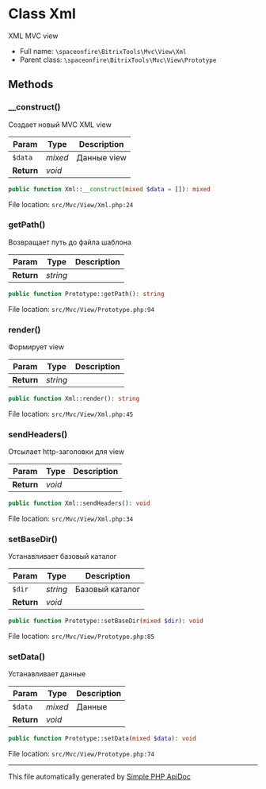# Class Xml

XML MVC view

-   Full name: `\spaceonfire\BitrixTools\Mvc\View\Xml`
-   Parent class: `\spaceonfire\BitrixTools\Mvc\View\Prototype`

## Methods

### \_\_construct()

Создает новый MVC XML view

| Param      | Type    | Description |
| ---------- | ------- | ----------- |
| `$data`    | _mixed_ | Данные view |
| **Return** | _void_  |             |

```php
public function Xml::__construct(mixed $data = []): mixed
```

File location: `src/Mvc/View/Xml.php:24`

### getPath()

Возвращает путь до файла шаблона

| Param      | Type     | Description |
| ---------- | -------- | ----------- |
| **Return** | _string_ |             |

```php
public function Prototype::getPath(): string
```

File location: `src/Mvc/View/Prototype.php:94`

### render()

Формирует view

| Param      | Type     | Description |
| ---------- | -------- | ----------- |
| **Return** | _string_ |             |

```php
public function Xml::render(): string
```

File location: `src/Mvc/View/Xml.php:45`

### sendHeaders()

Отсылает http-заголовки для view

| Param      | Type   | Description |
| ---------- | ------ | ----------- |
| **Return** | _void_ |             |

```php
public function Xml::sendHeaders(): void
```

File location: `src/Mvc/View/Xml.php:34`

### setBaseDir()

Устанавливает базовый каталог

| Param      | Type     | Description     |
| ---------- | -------- | --------------- |
| `$dir`     | _string_ | Базовый каталог |
| **Return** | _void_   |                 |

```php
public function Prototype::setBaseDir(mixed $dir): void
```

File location: `src/Mvc/View/Prototype.php:85`

### setData()

Устанавливает данные

| Param      | Type    | Description |
| ---------- | ------- | ----------- |
| `$data`    | _mixed_ | Данные      |
| **Return** | _void_  |             |

```php
public function Prototype::setData(mixed $data): void
```

File location: `src/Mvc/View/Prototype.php:74`

---

This file automatically generated by [Simple PHP ApiDoc](https://github.com/spaceonfire/simple-php-apidoc)
